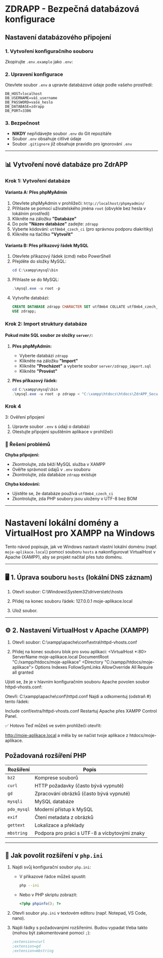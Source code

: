 # ZDRAPP - Bezpečná databázová konfigurace

## Nastavení databázového připojení

### 1. Vytvoření konfiguračního souboru

Zkopírujte `.env.example` jako `.env`:

### 2. Upravení konfigurace

Otevřete soubor `.env` a upravte databázové údaje podle vašeho prostředí:

```env
DB_HOST=localhost
DB_USERNAME=váš_username
DB_PASSWORD=vaše_heslo
DB_DATABASE=zdrapp
DB_PORT=3306
```

### 3. Bezpečnost

- **NIKDY** nepřidávejte soubor `.env` do Git repozitáře
- Soubor `.env` obsahuje citlivé údaje
- Soubor `.gitignore` již obsahuje pravidlo pro ignorování `.env`

---

## 📊 Vytvoření nové databáze pro ZdrAPP

### Krok 1: Vytvoření databáze

#### Varianta A: Přes phpMyAdmin
1. Otevřete phpMyAdmin v prohlížeči: `http://localhost/phpmyadmin/`
2. Přihlaste se pomocí uživatelského jména `root` (obvykle bez hesla v lokálním prostředí)
3. Klikněte na záložku **"Databáze"**
4. Do pole **"Název databáze"** zadejte: `zdrapp`
5. Vyberte kódování: `utf8mb4_czech_ci` (pro správnou podporu diakritiky)
6. Klikněte na tlačítko **"Vytvořit"**

#### Varianta B: Přes příkazový řádek MySQL
1. Otevřete příkazový řádek (cmd) nebo PowerShell
2. Přejděte do složky MySQL:
   ```powershell
   cd C:\xampp\mysql\bin
   ```
3. Přihlaste se do MySQL:
   ```powershell
   .\mysql.exe -u root -p
   ```
4. Vytvořte databázi:
   ```sql
   CREATE DATABASE zdrapp CHARACTER SET utf8mb4 COLLATE utf8mb4_czech_ci;
   USE zdrapp;
   ```

### Krok 2: Import struktury databáze

#### Pokud máte SQL soubor ze složky `server/`:
1. **Přes phpMyAdmin:**
   - Vyberte databázi `zdrapp`
   - Klikněte na záložku **"Import"**
   - Klikněte **"Procházet"** a vyberte soubor `server/zdrapp_import.sql`
   - Klikněte **"Provést"**

2. **Přes příkazový řádek:**
   ```powershell
   cd C:\xampp\mysql\bin
   .\mysql.exe -u root -p zdrapp < "C:\xampp\htdocs\htdocs\ZdrAPP_Secure\server\zdrapp_import.sql"
   ```

### Krok 4
3: Ověření připojení

1. Upravte soubor `.env` s údaji o databázi
2. Otestujte připojení spuštěním aplikace v prohlížeči

### 🚨 Řešení problémů

**Chyba připojení:**
- Zkontrolujte, zda běží MySQL služba v XAMPP
- Ověřte správnost údajů v `.env` souboru
- Zkontrolujte, zda databáze `zdrapp` existuje

**Chyba kódování:**
- Ujistěte se, že databáze používá `utf8mb4_czech_ci`
- Zkontrolujte, zda PHP soubory jsou uloženy v UTF-8 bez BOM

---

# Nastavení lokální domény a VirtualHost pro XAMPP na Windows

Tento návod popisuje, jak ve Windows nastavit vlastní lokální doménu (např. `moje-aplikace.local`) pomocí souboru `hosts` a nakonfigurovat VirtualHost v Apache (XAMPP), aby se projekt načítal přes tuto doménu.

---

## 🖥️ 1. Úprava souboru `hosts` (lokální DNS záznam)

1. Otevři soubor:
C:\Windows\System32\drivers\etc\hosts


2. Přidej na konec souboru řádek:
127.0.0.1 moje-aplikace.local


3. Ulož soubor.

---

## ⚙️ 2. Nastavení VirtualHost v Apache (XAMPP)

1. Otevři soubor:
C:\xampp\apache\conf\extra\httpd-vhosts.conf


2. Přidej na konec souboru blok pro svou aplikaci:
<VirtualHost *:80>
    ServerName moje-aplikace.local
    DocumentRoot "C:/xampp/htdocs/moje-aplikace"
    <Directory "C:/xampp/htdocs/moje-aplikace">
        Options Indexes FollowSymLinks
        AllowOverride All
        Require all granted
    </Directory>
</VirtualHost>

Ujisti se, že je v hlavním konfiguračním souboru Apache povolen soubor httpd-vhosts.conf:

Otevři:
C:\xampp\apache\conf\httpd.conf
Najdi a odkomentuj (odstraň #) tento řádek:

Include conf/extra/httpd-vhosts.conf
Restartuj Apache přes XAMPP Control Panel.

✅ Hotovo
Teď můžeš ve svém prohlížeči otevřít:

http://moje-aplikace.local
a měla by se načíst tvoje aplikace z htdocs/moje-aplikace.

## Požadovaná rozšíření PHP

| Rozšíření   | Popis                                           |
|-------------|--------------------------------------------------|
| `bz2`       | Komprese souborů                                |
| `curl`      | HTTP požadavky (často bývá vypnuté)             |
| `gd`        | Zpracování obrázků (často bývá vypnuté)         |
| `mysqli`    | MySQL databáze                                  |
| `pdo_mysql` | Moderní přístup k MySQL                         |
| `exif`      | Čtení metadata z obrázků                        |
| `gettext`   | Lokalizace a překlady                           |
| `mbstring`  | Podpora pro práci s UTF-8 a vícbytovými znaky   |

---

## 🔧 Jak povolit rozšíření v `php.ini`

1. Najdi svůj konfigurační soubor `php.ini`:
   - V příkazové řádce můžeš spustit:  
     ```bash
     php --ini
     ```
   - Nebo v PHP skriptu zobrazit:
     ```php
     <?php phpinfo(); ?>
     ```

2. Otevři soubor `php.ini` v textovém editoru (např. Notepad, VS Code, nano).

3. Najdi řádky s požadovanými rozšířeními. Budou vypadat třeba takto (mohou být zakomentované pomocí `;`):

   ```ini
   ;extension=curl
   ;extension=gd
   ;extension=mbstring
